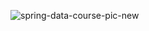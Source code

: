 
![spring-data-course-pic-new](https://github.com/user-attachments/assets/4f3362e2-0326-4332-9d57-de27b5316135)
